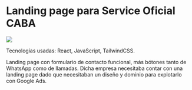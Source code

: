 # Landing page para Service Oficial CABA 
![](https://github.com/polsze/serviceoficial-caba/blob/main/service-bg.png)

Tecnologías usadas: React, JavaScript, TailwindCSS.

Landing page con formulario de contacto funcional, más bótones tanto de WhatsApp como de llamadas. Dicha empresa necesitaba contar con una landing page dado que necesitaban un diseño y dominio para explotarlo con Google Ads.












